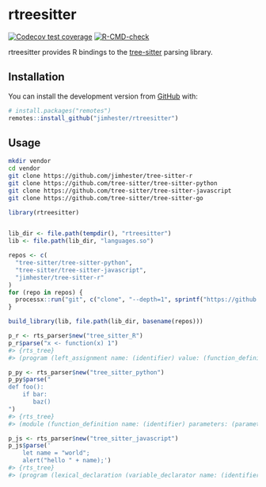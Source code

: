 
<!-- README.md is generated from README.Rmd. Please edit that file -->

# rtreesitter

<!-- badges: start -->

[![Codecov test
coverage](https://codecov.io/gh/jimhester/rtreesitter/branch/main/graph/badge.svg)](https://codecov.io/gh/jimhester/rtreesitter?branch=main)
[![R-CMD-check](https://github.com/jimhester/rtreesitter/workflows/R-CMD-check/badge.svg)](https://github.com/jimhester/rtreesitter/actions)
<!-- badges: end -->

rtreesitter provides R bindings to the
[tree-sitter](https://tree-sitter.github.io/tree-sitter/) parsing
library.

## Installation

You can install the development version from
[GitHub](https://github.com/) with:

``` r
# install.packages("remotes")
remotes::install_github("jimhester/rtreesitter")
```

## Usage

``` bash
mkdir vendor
cd vendor
git clone https://github.com/jimhester/tree-sitter-r
git clone https://github.com/tree-sitter/tree-sitter-python
git clone https://github.com/tree-sitter/tree-sitter-javascript
git clone https://github.com/tree-sitter/tree-sitter-go
```

``` r
library(rtreesitter)


lib_dir <- file.path(tempdir(), "rtreesitter")
lib <- file.path(lib_dir, "languages.so")

repos <- c(
  "tree-sitter/tree-sitter-python",
  "tree-sitter/tree-sitter-javascript",
  "jimhester/tree-sitter-r"
)
for (repo in repos) {
  processx::run("git", c("clone", "--depth=1", sprintf("https://github.com/%s", repo), file.path(lib_dir, basename(repo))))
}

build_library(lib, file.path(lib_dir, basename(repos)))

p_r <- rts_parser$new("tree_sitter_R")
p_r$parse("x <- function(x) 1")
#> {rts_tree}
#> (program (left_assignment name: (identifier) value: (function_definition (formal_parameters (identifier)) (float))))

p_py <- rts_parser$new("tree_sitter_python")
p_py$parse("
def foo():
    if bar:
       baz()
")
#> {rts_tree}
#> (module (function_definition name: (identifier) parameters: (parameters) body: (block (if_statement condition: (identifier) consequence: (block (expression_statement (call function: (identifier) arguments: (argument_list))))))))

p_js <- rts_parser$new("tree_sitter_javascript")
p_js$parse('
    let name = "world";
    alert("hello " + name);')
#> {rts_tree}
#> (program (lexical_declaration (variable_declarator name: (identifier) value: (string))) (expression_statement (call_expression function: (identifier) arguments: (arguments (binary_expression left: (string) right: (identifier))))))
```
